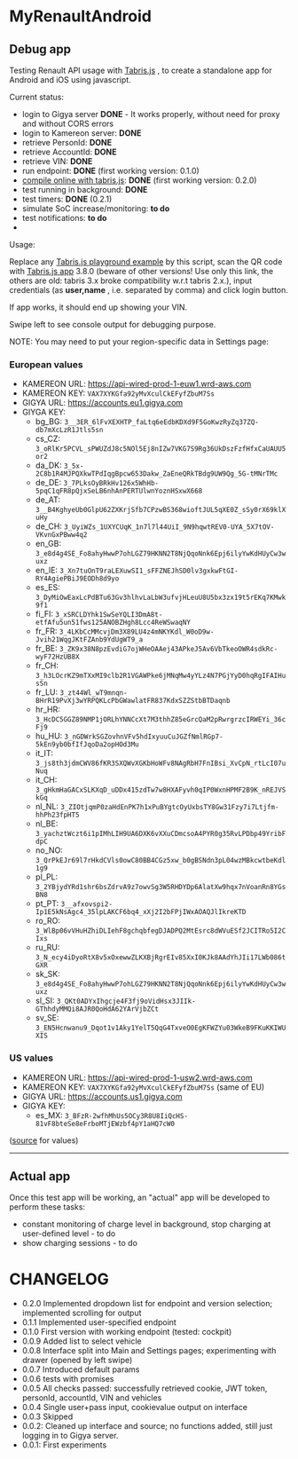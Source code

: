 # MyRenaultAndroid

## Debug app
Testing Renault API usage with [Tabris.js](https://tabris.com/) , to create a standalone app for Android and iOS using javascript.

Current status:
 - login to Gigya server **DONE** - It works properly, without need for proxy and without CORS errors
 - login to Kamereon server: **DONE**
 - retrieve PersonId: **DONE**
 - retrieve AccountId: **DONE**
 - retrieve VIN: **DONE**
 - run endpoint: **DONE** (first working version: 0.1.0)
 - [compile online with tabris.js](https://build.tabris.com/): **DONE** (first working version: 0.2.0)
 - test running in background: **DONE**
 - test timers: **DONE** (0.2.1)
 - simulate SoC increase/monitoring: **to do**
 - test notifications: **to do**
 - 

Usage:

Replace any [Tabris.js playground example](https://playground.tabris.com/#) by this script, scan the QR code with [Tabris.js app](https://play.google.com/store/apps/details?id=com.eclipsesource.tabris.js) 3.8.0 (beware of other versions! Use only this link, the others are old:  tabris 3.x broke compatibility w.r.t tabris 2.x.), input credentials (as **user,name** , i.e. separated by comma) and click login button. 

If app works, it should end up showing your VIN.

Swipe left to see console output for debugging purpose.

NOTE: You may need to put your region-specific data in Settings page: 


### European values

- KAMEREON URL: https://api-wired-prod-1-euw1.wrd-aws.com
- KAMEREON KEY: `VAX7XYKGfa92yMvXculCkEFyfZbuM7Ss`
- GIGYA URL: https://accounts.eu1.gigya.com
- GIYGA KEY:
    - bg_BG: `3__3ER_6lFvXEXHTP_faLtq6eEdbKDXd9F5GoKwzRyZq37ZQ-db7mXcLzR1Jtls5sn`
    - cs_CZ: `3_oRlKr5PCVL_sPWUZdJ8c5NOl5Ej8nIZw7VKG7S9Rg36UkDszFzfHfxCaUAUU5or2`
    - da_DK: `3_5x-2C8b1R4MJPQXkwTPdIqgBpcw653Dakw_ZaEneQRkTBdg9UW9Qg_5G-tMNrTMc`
    - de_DE: `3_7PLksOyBRkHv126x5WhHb-5pqC1qFR8pQjxSeLB6nhAnPERTUlwnYoznHSxwX668`
    - de_AT: `3__B4KghyeUb0GlpU62ZXKrjSfb7CPzwBS368wioftJUL5qXE0Z_sSy0rX69klXuHy`
    - de_CH: `3_UyiWZs_1UXYCUqK_1n7l7l44UiI_9N9hqwtREV0-UYA_5X7tOV-VKvnGxPBww4q2`
    - en_GB: `3_e8d4g4SE_Fo8ahyHwwP7ohLGZ79HKNN2T8NjQqoNnk6Epj6ilyYwKdHUyCw3wuxz`
    - en_IE: `3_Xn7tuOnT9raLEXuwSI1_sFFZNEJhSD0lv3gxkwFtGI-RY4AgiePBiJ9EODh8d9yo`
    - es_ES: `3_DyMiOwEaxLcPdBTu63Gv3hlhvLaLbW3ufvjHLeuU8U5bx3zx19t5rEKq7KMwk9f1`
    - fi_FI: `3_xSRCLDYhk1SwSeYQLI3DmA8t-etfAfu5un51fws125ANOBZHgh8Lcc4ReWSwaqNY`
    - fr_FR: `3_4LKbCcMMcvjDm3X89LU4z4mNKYKdl_W0oD9w-Jvih21WqgJKtFZAnb9YdUgWT9_a`
    - fr_BE: `3_ZK9x38N8pzEvdiG7ojWHeOAAej43APkeJ5Av6VbTkeoOWR4sdkRc-wyF72HzUB8X`
    - fr_CH: `3_h3LOcrKZ9mTXxMI9clb2R1VGAWPke6jMNqMw4yYLz4N7PGjYyD0hqRgIFAIHusSn`
    - fr_LU: `3_zt44Wl_wT9mnqn-BHrR19PvXj3wYRPQKLcPbGWawlatFR837KdxSZZStbBTDaqnb`
    - hr_HR: `3_HcDC5GGZ89NMP1jORLhYNNCcXt7M3thhZ85eGrcQaM2pRwrgrzcIRWEYi_36cFj9`
    - hu_HU: `3_nGDWrkSGZovhnVFv5hdIxyuuCuJGZfNmlRGp7-5kEn9yb0bfIfJqoDa2opHOd3Mu`
    - it_IT: `3_js8th3jdmCWV86fKR3SXQWvXGKbHoWFv8NAgRbH7FnIBsi_XvCpN_rtLcI07uNuq`
    - it_CH: `3_gHkmHaGACxSLKXqD_uDDx415zdTw7w8HXAFyvh0qIP0WxnHPMF2B9K_nREJVSkGq`
    - nl_NL: `3_ZIOtjqmP0zaHdEnPK7h1xPuBYgtcOyUxbsTY8Gw31Fzy7i7Ltjfm-hhPh23fpHT5`
    - nl_BE: `3_yachztWczt6i1pIMhLIH9UA6DXK6vXXuCDmcsoA4PYR0g35RvLPDbp49YribFdpC`
    - no_NO: `3_QrPkEJr69l7rHkdCVls0owC80BB4CGz5xw_b0gBSNdn3pL04wzMBkcwtbeKdl1g9`
    - pl_PL: `3_2YBjydYRd1shr6bsZdrvA9z7owvSg3W5RHDYDp6AlatXw9hqx7nVoanRn8YGsBN8`
    - pt_PT: `3__afxovspi2-Ip1E5kNsAgc4_35lpLAKCF6bq4_xXj2I2bFPjIWxAOAQJlIkreKTD`
    - ro_RO: `3_WlBp06vVHuHZhiDLIehF8gchqbfegDJADPQ2MtEsrc8dWVuESf2JCITRo5I2CIxs`
    - ru_RU: `3_N_ecy4iDyoRtX8v5xOxewwZLKXBjRgrEIv85XxI0KJk8AAdYhJIi17LWb086tGXR`
    - sk_SK: `3_e8d4g4SE_Fo8ahyHwwP7ohLGZ79HKNN2T8NjQqoNnk6Epj6ilyYwKdHUyCw3wuxz`
    - sl_SI: `3_QKt0ADYxIhgcje4F3fj9oVidHsx3JIIk-GThhdyMMQi8AJR0QoHdA62YArVjbZCt`
    - sv_SE: `3_EN5Hcnwanu9_Dqot1v1Aky1YelT5QqG4TxveO0EgKFWZYu03WkeB9FKuKKIWUXIS`

### US values

- KAMEREON URL: https://api-wired-prod-1-usw2.wrd-aws.com
- KAMEREON KEY: `VAX7XYKGfa92yMvXculCkEFyfZbuM7Ss`  (same of EU)
- GIGYA URL: https://accounts.us1.gigya.com
- GIGYA KEY:
    - es_MX: `3_BFzR-2wfhMhUs5OCy3R8U8IiQcHS-81vF8bteSe8eFrboMTjEWzbf4pY1aHQ7cW0 `

([source](https://github.com/swamiller/openhab-addons-bondhome/blob/48925873c206cefa1ded9ec4025ce5c7082f919e/openhab-addons-bondhome/bundles/org.openhab.binding.renault/src/main/java/org/openhab/binding/renault/internal/api/Constants.java) for values)

----------
##  Actual app

Once this test app will be working, an "actual" app will be developed to perform these tasks:

- constant monitoring of charge level in background, stop charging at user-defined level  - to do
- show charging sessions - to do




# CHANGELOG

- 0.2.0 Implemented dropdown list for endpoint and version selection; implemented scrolling for output
- 0.1.1 Implemented user-specified endpoint
- 0.1.0 First version with working endpoint (tested: cockpit)
- 0.0.9 Added list to select vehicle
- 0.0.8 Interface split into Main and Settings pages; experimenting with drawer (opened by left swipe)
- 0.0.7 Introduced default params
- 0.0.6 tests with promises
- 0.0.5 All checks passed: successfully retrieved cookie, JWT token, personId, accountId, VIN and vehicles
- 0.0.4 Single user+pass input, cookievalue output on interface
- 0.0.3 Skipped
- 0.0.2: Cleaned up interface and source; no functions added, still just logging in to Gigya server.
- 0.0.1: First experiments
